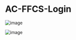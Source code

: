 # AC-FFCS-Login


![image]()

![image](https://user-images.githubusercontent.com/90638995/230784820-27a1ab1e-9a25-4d52-937e-639b9feacce6.png)
